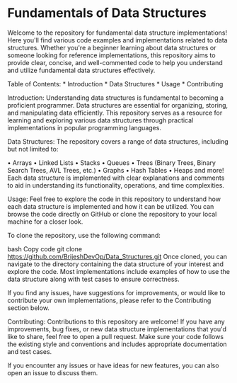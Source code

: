 # Fundamentals of Data Structures

Welcome to the repository for fundamental data structure implementations! Here you'll find various code examples and implementations related to data structures. Whether you're a beginner learning about data structures or someone looking for reference implementations, this repository aims to provide clear, concise, and well-commented code to help you understand and utilize fundamental data structures effectively.

  Table of Contents:
        *  Introduction
        *  Data Structures
        *  Usage
        *  Contributing

Introduction:
Understanding data structures is fundamental to becoming a proficient programmer. Data structures are essential for organizing, storing, and manipulating data efficiently. This repository serves as a resource for learning and exploring various data structures through practical implementations in popular programming languages.

Data Structures:
The repository covers a range of data structures, including but not limited to:

•	Arrays
•	Linked Lists
•	Stacks
•	Queues
•	Trees (Binary Trees, Binary Search Trees, AVL Trees, etc.)
•	Graphs
•	Hash Tables
•	Heaps
and more!
Each data structure is implemented with clear explanations and comments to aid in understanding its functionality, operations, and time complexities.

Usage:
Feel free to explore the code in this repository to understand how each data structure is implemented and how it can be utilized. You can browse the code directly on GitHub or clone the repository to your local machine for a closer look.

To clone the repository, use the following command:

bash
Copy code
git clone https://github.com/BrijeshDevOp/Data_Structures.git
Once cloned, you can navigate to the directory containing the data structure of your interest and explore the code. Most implementations include examples of how to use the data structure along with test cases to ensure correctness.

If you find any issues, have suggestions for improvements, or would like to contribute your own implementations, please refer to the Contributing section below.

Contributing:
Contributions to this repository are welcome! If you have any improvements, bug fixes, or new data structure implementations that you'd like to share, feel free to open a pull request. Make sure your code follows the existing style and conventions and includes appropriate documentation and test cases.

If you encounter any issues or have ideas for new features, you can also open an issue to discuss them.

